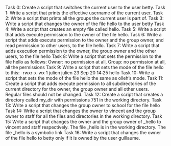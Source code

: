 Task 0: Create a script that switches the current user to the user betty.
Task 1: Write a script that prints the effective username of the current user.
Task 2: Write a script that prints all the groups the current user is part of.
Task 3: Write a script that changes the owner of the file hello to the user betty
Task 4: Write a script that creates an empty file called hello.
Task 5: Write a script that adds execute permission to the owner of the file hello.
Task 6: Write a script that adds execute permission to the owner and the group owner, and read permission to other users, to the file hello.
Task 7: Write a script that adds execution permission to the owner, the group owner and the other users, to the file hello
Task 8: Write a script that sets the permission to the file hello as follows: Owner: no permission at all, Group: no permission at all, all the permissions
Task 9: Write a script that sets the mode of the file hello to this: -rwxr-x-wx 1 julien julien 23 Sep 20 14:25 hello
Task 10: Write a script that sets the mode of the file hello the same as olleh’s mode.
Task 11: Create a script that adds execute permission to all subdirectories of the current directory for the owner, the group owner and all other users. Regular files should not be changed.
Task 12: Create a script that creates a directory called my_dir with permissions 751 in the working directory.
Task 13: Write a script that changes the group owner to school for the file hello
Task 14: Write a script that changes the owner to vincent and the group owner to staff for all the files and directories in the working directory.
Task 15: Write a script that changes the owner and the group owner of _hello to vincent and staff respectively. The file _hello is in the working directory. The file _hello is a symbolic link
Task 16: Write a script that changes the owner of the file hello to betty only if it is owned by the user guillaume.
